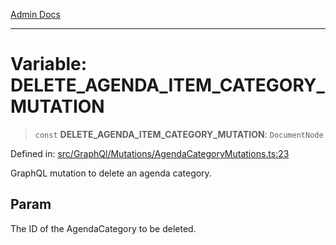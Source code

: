 [Admin Docs](/)

***

# Variable: DELETE\_AGENDA\_ITEM\_CATEGORY\_MUTATION

> `const` **DELETE\_AGENDA\_ITEM\_CATEGORY\_MUTATION**: `DocumentNode`

Defined in: [src/GraphQl/Mutations/AgendaCategoryMutations.ts:23](https://github.com/abhassen44/talawa-admin/blob/285f7384c3d26b5028a286d84f89b85120d130a2/src/GraphQl/Mutations/AgendaCategoryMutations.ts#L23)

GraphQL mutation to delete an agenda category.

## Param

The ID of the AgendaCategory to be deleted.
